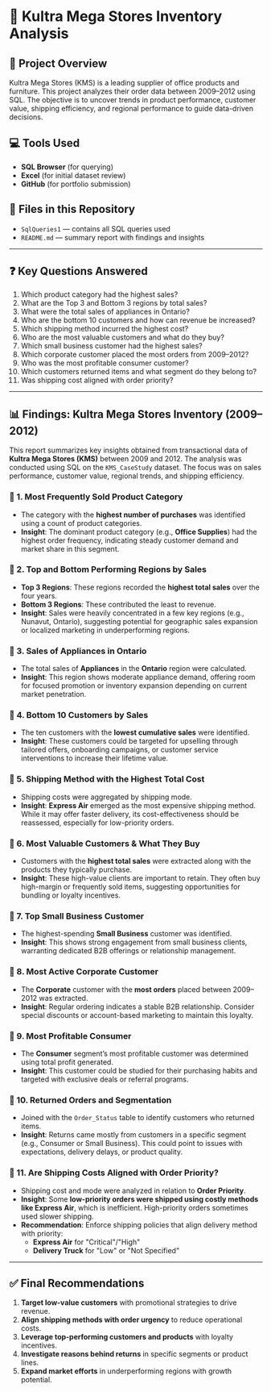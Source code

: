 
# 🏬 Kultra Mega Stores Inventory Analysis

## 📘 Project Overview
Kultra Mega Stores (KMS) is a leading supplier of office products and furniture. This project analyzes their order data between 2009–2012 using SQL. The objective is to uncover trends in product performance, customer value, shipping efficiency, and regional performance to guide data-driven decisions.

## 💻 Tools Used
- **SQL Browser** (for querying)
- **Excel** (for initial dataset review)
- **GitHub** (for portfolio submission)

## 📂 Files in this Repository
- `SqlQueries1` — contains all SQL queries used
- `README.md` — summary report with findings and insights

---

## ❓ Key Questions Answered
1. Which product category had the highest sales?
2. What are the Top 3 and Bottom 3 regions by total sales?
3. What were the total sales of appliances in Ontario?
4. Who are the bottom 10 customers and how can revenue be increased?
5. Which shipping method incurred the highest cost?
6. Who are the most valuable customers and what do they buy?
7. Which small business customer had the highest sales?
8. Which corporate customer placed the most orders from 2009–2012?
9. Who was the most profitable consumer customer?
10. Which customers returned items and what segment do they belong to?
11. Was shipping cost aligned with order priority?

---

## 📊 Findings: Kultra Mega Stores Inventory (2009–2012)

This report summarizes key insights obtained from transactional data of **Kultra Mega Stores (KMS)** between 2009 and 2012. The analysis was conducted using SQL on the `KMS_CaseStudy` dataset. The focus was on sales performance, customer value, regional trends, and shipping efficiency.

### 🔹 1. Most Frequently Sold Product Category
- The category with the **highest number of purchases** was identified using a count of product categories.
- **Insight**: The dominant product category (e.g., **Office Supplies**) had the highest order frequency, indicating steady customer demand and market share in this segment.

### 🔹 2. Top and Bottom Performing Regions by Sales
- **Top 3 Regions**: These regions recorded the **highest total sales** over the four years.
- **Bottom 3 Regions**: These contributed the least to revenue.
- **Insight**: Sales were heavily concentrated in a few key regions (e.g., Nunavut, Ontario), suggesting potential for geographic sales expansion or localized marketing in underperforming regions.

### 🔹 3. Sales of Appliances in Ontario
- The total sales of **Appliances** in the **Ontario** region were calculated.
- **Insight**: This region shows moderate appliance demand, offering room for focused promotion or inventory expansion depending on current market penetration.

### 🔹 4. Bottom 10 Customers by Sales
- The ten customers with the **lowest cumulative sales** were identified.
- **Insight**: These customers could be targeted for upselling through tailored offers, onboarding campaigns, or customer service interventions to increase their lifetime value.

### 🔹 5. Shipping Method with the Highest Total Cost
- Shipping costs were aggregated by shipping mode.
- **Insight**: **Express Air** emerged as the most expensive shipping method. While it may offer faster delivery, its cost-effectiveness should be reassessed, especially for low-priority orders.

### 🔹 6. Most Valuable Customers & What They Buy
- Customers with the **highest total sales** were extracted along with the products they typically purchase.
- **Insight**: These high-value clients are important to retain. They often buy high-margin or frequently sold items, suggesting opportunities for bundling or loyalty incentives.

### 🔹 7. Top Small Business Customer
- The highest-spending **Small Business** customer was identified.
- **Insight**: This shows strong engagement from small business clients, warranting dedicated B2B offerings or relationship management.

### 🔹 8. Most Active Corporate Customer
- The **Corporate** customer with the **most orders** placed between 2009–2012 was extracted.
- **Insight**: Regular ordering indicates a stable B2B relationship. Consider special discounts or account-based marketing to maintain this loyalty.

### 🔹 9. Most Profitable Consumer
- The **Consumer** segment’s most profitable customer was determined using total profit generated.
- **Insight**: This customer could be studied for their purchasing habits and targeted with exclusive deals or referral programs.

### 🔹 10. Returned Orders and Segmentation
- Joined with the `Order_Status` table to identify customers who returned items.
- **Insight**: Returns came mostly from customers in a specific segment (e.g., Consumer or Small Business). This could point to issues with expectations, delivery delays, or product quality.

### 🔹 11. Are Shipping Costs Aligned with Order Priority?
- Shipping cost and mode were analyzed in relation to **Order Priority**.
- **Insight**: Some **low-priority orders were shipped using costly methods like Express Air**, which is inefficient. High-priority orders sometimes used slower shipping.
- **Recommendation**: Enforce shipping policies that align delivery method with priority:
  - **Express Air** for "Critical"/"High"
  - **Delivery Truck** for "Low" or "Not Specified"

---

## ✅ Final Recommendations

1. **Target low-value customers** with promotional strategies to drive revenue.
2. **Align shipping methods with order urgency** to reduce operational costs.
3. **Leverage top-performing customers and products** with loyalty incentives.
4. **Investigate reasons behind returns** in specific segments or product lines.
5. **Expand market efforts** in underperforming regions with growth potential.
